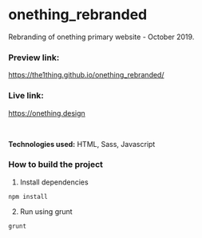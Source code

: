 # onething_rebranded

Rebranding of onething primary website - October 2019.

### Preview link:
https://the1thing.github.io/onething_rebranded/

### Live link:
https://onething.design

<br/>

**Technologies used:**
HTML, Sass, Javascript

### How to build the project

1. Install dependencies
```
npm install
```

2. Run using grunt

```
grunt
```
